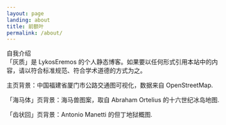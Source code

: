 ```yaml
---
layout: page
landing: about
title: 前额叶
permalink: /about/
---
```

<div class="page-meta small-top-margin large-bottom-margin">自我介绍</div>

<div class='post-text'>
「灰质」是 LykosEremos 的个人静态博客。如果要以任何形式引用本站中的内容，请以符合标准规范、符合学术道德的方式为之。

主页背景：中国福建省厦门市公路交通图可视化，数据来自 OpenStreetMap.

「海马体」页背景：海马兽图案，取自 Abraham Ortelius 的十六世纪冰岛地图.

「齿状回」页背景：Antonio Manetti 的但丁地狱概图.
</div>

